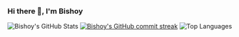 ### Hi there 👋, I'm Bishoy 

<!-- - 🔭 I’m currently working on ...
- 🌱 I’m currently learning ...
- 👯 I’m looking to collaborate on ...
- 🤔 I’m looking for help with ...
- 💬 Ask me about ...
- 📫 How to reach me: ...
- 😄 Pronouns: ...
- ⚡ Fun fact: ...
 -->
 ![Bishoy's GitHub Stats](https://github-readme-stats.vercel.app/api?username=Bishoy-Samwel&show_icons=true&locale=en&ttheme=tokyonight)
[![Bishoy's GitHub commit streak](https://github-readme-streak-stats.herokuapp.com/?user=Bishoy-Samwel&theme=tokyonight)](https://git.io/streak-stats)
![Top Languages](https://github-readme-stats.vercel.app/api/top-langs?username=Bishoy-Samwel&show_icons=true&locale=en&layout=compact&theme=tokyonight)
